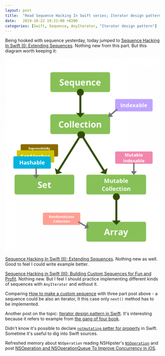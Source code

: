 ```yaml
---
layout: post
title:  "Read Sequence Hacking In Swift series; Iterator design pattern in Swift"
date:   2019-10-22 19:22:00 +0200
categories: [Swift, Sequence, AnyIterator, "Iterator design pattern"]
---
```

Being hooked with sequence yesterday, today jumped to [Sequence Hacking In Swift (I): Extending Sequences](https://digitalleaves.com/blog/2017/02/sequence-hacking-in-swift-i-map-flatmap-sort-filter-reduce/). Nothing new from this part. But this diagram worth keeping it:

![](/assets/images/mini1487439057-600x750.png)

[Sequence Hacking In Swift (II): Extending Sequences](https://digitalleaves.com/blog/2017/02/sequence-hacking-in-swift-ii-extending-sequences/). Nothing new as well. Good to feel I could write example better.

[Sequence Hacking in Swift (III): Building Custom Sequences for Fun and Profit](https://digitalleaves.com/blog/2017/03/sequence-hacking-in-swift-iii-building-custom-sequences-for-fun-and-profit/). Nothing new. But I feel I should practice implementing different kinds of sequences with `AnyIterator` and without it. 

Comparing [How to make a custom sequence](https://www.hackingwithswift.com/example-code/language/how-to-make-a-custom-sequence) with three part post above - a sequence could be also an iterator, It this case only `next()` method has to be implemented.

Another post on the topic: [Iterator design pattern in Swift](https://theswiftdev.com/2018/08/20/iterator-design-pattern-in-swift/). It's interesting because it refers to example from [the gang of four book](https://www.amazon.com/Design-Patterns-Object-Oriented-Addison-Wesley-Professional-ebook/dp/B000SEIBB8).

Didn't know it's possible to declare [`notmutating` setter for property](https://github.com/apple/swift/blob/da61cc8cdf7aa2bfb3ab03200c52c4d371dc6751/stdlib/public/core/ArrayBuffer.swift#L372) in Swift. Sometime it's useful to dig into Swift sources.

Refreshed memory about `NSOperation` reading NSHipster's [`NSOperation`](https://nshipster.com/nsoperation/) and post [NSOperation and NSOperationQueue To Improve Concurrency in iOS](https://medium.com/shakuro/nsoperation-and-nsoperationqueue-to-improve-concurrency-in-ios-e31ee79c98ef).
